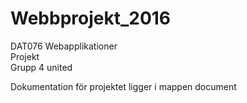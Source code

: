 # Webbprojekt_2016

DAT076 Webapplikationer<br>
Projekt<br>
Grupp 4 united

Dokumentation för projektet ligger i mappen document
